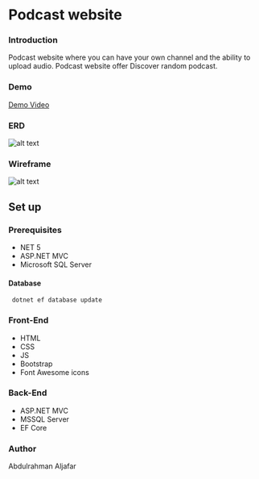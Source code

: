 
# Podcast website

### Introduction 
Podcast website where you can have your own channel and the ability to upload audio. Podcast website offer Discover random podcast.

### Demo  

[Demo Video](https://drive.google.com/file/d/1Dqvfu4Odcw-zPqTH80BfRURhBehoIPdq/view?usp=sharing)

### ERD
![alt text](https://res.cloudinary.com/duuconncq/image/upload/v1624122275/Screenshot_2021-06-19_200419_jxv5tg.png)
### Wireframe  
![alt text](https://res.cloudinary.com/duuconncq/image/upload/v1624123724/Screenshot_2021-06-19_202817_fjk4le.png)

## Set up  

### Prerequisites
- NET 5 
- ASP.NET MVC
- Microsoft SQL Server 
  
 #### Database
 ``` dotnet ef database update```

### Front-End  
 - HTML
 - CSS
 - JS
 - Bootstrap 
 - Font Awesome icons

### Back-End 
 - ASP.NET MVC
 - MSSQL Server
 - EF Core
### Author
 Abdulrahman Aljafar


